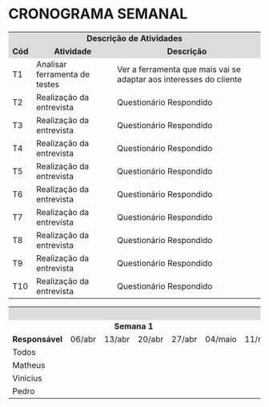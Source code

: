 # CRONOGRAMA SEMANAL

<table>
<tr>
<td colspan="30" bgcolor="#DCDCDC" align="center"><b>Descrição de Atividades</b></td>
</tr>
<tr>
<td colspan="4"  bgcolor="#DCDCDC" align="center"><b>Cód</b.</td>
<td colspan="4"  bgcolor="#DCDCDC" align="center"><b>Atividade</b></td>
<td colspan="4"  bgcolor="#DCDCDC" align="center"><b>Descrição</b></td>
</tr>
<tr>
<td colspan="4">T1</td>
<td colspan="4" >Analisar ferramenta de testes</td>
<td colspan="4">Ver a ferramenta que mais vai se adaptar aos interesses do cliente</td>
</tr>
<tr>
<td colspan="4">T2</td>
<td colspan="4" >Realização da entrevista</td>
<td colspan="4">Questionário Respondido</td>
</tr>
<tr>
<td colspan="4">T3</td>
<td colspan="4" >Realização da entrevista</td>
<td colspan="4">Questionário Respondido</td>
</tr>
<tr>
<td colspan="4">T4</td>
<td colspan="4" >Realização da entrevista</td>
<td colspan="4">Questionário Respondido</td>
</tr>
<tr>
<td colspan="4">T5</td>
<td colspan="4" >Realização da entrevista</td>
<td colspan="4">Questionário Respondido</td>
</tr>
<tr>
<td colspan="4">T6</td>
<td colspan="4" >Realização da entrevista</td>
<td colspan="4">Questionário Respondido</td>
</tr>
<tr>
<td colspan="4">T7</td>
<td colspan="4" >Realização da entrevista</td>
<td colspan="4">Questionário Respondido</td>
</tr>
<tr>
<td colspan="4">T8</td>
<td colspan="4" >Realização da entrevista</td>
<td colspan="4">Questionário Respondido</td>
</tr>
<tr>
<td colspan="4">T9</td>
<td colspan="4" >Realização da entrevista</td>
<td colspan="4">Questionário Respondido</td>
</tr>
<tr>
<td colspan="4">T10</td>
<td colspan="4" >Realização da entrevista</td>
<td colspan="4">Questionário Respondido</td>
</tr>
</table>

<table>
<tr>
  <td colspan="30" bgcolor="#DCDCDC" align="center"><b>CRONOGRAMA</td>
  </tr>
<tr>
   <td colspan="6"></td>
 <td colspan="4" ><center><b>Semana 1</b></center></td>
<td colspan="4"><center><b>Semana 2</b></center></td>
<td colspan="5"><center><b>Junho</b></center></td>
<td colspan="4"><center><b>Julho</b></center></td>
<td colspan="5"><center><b>Agosto</b></center></td>
  </tr>
<tr>
 <td colspan="6"><b>Responsável</b></td>
 <td >06/abr</td>
 <td >13/abr</td>
 <td >20/abr</td>
 <td >27/abr</td>
<td >04/maio</td>
 <td >11/maio</td>
 <td >18/maio</td>
 <td >25/maio</td>
<td >01/jun</td>
 <td >08/jun</td>
 <td >15/jun</td>
 <td >22/jun</td>
 <td >29/jun</td>
<td >06/jul</td>
 <td >13/jul</td>
 <td >20/jul</td>
 <td >27/jul</td>
<td >03/ago</td>
 <td >10/ago</td>
 <td >17/ago</td>
 <td >24/ago</td>
 <td >31/ago</td>
 </tr>
<tr>
<td colspan="6">Todos</td>
<td colspan="1"></td>
<td colspan="1"></td>
<td colspan="1"></td>
<td colspan="1"></td>
<td colspan="1"></td>
<td colspan="1"></td>
<td colspan="1"></td>
<td colspan="1"></td>
<td colspan="1"></td>
<td colspan="1"></td>
<td colspan="1"></td>
<td colspan="1"></td>
<td colspan="1"></td>
<td colspan="1"></td>
<td colspan="1"></td>
<td colspan="1"></td>
<td colspan="1"></td>
<td colspan="1"></td>
<td colspan="1"></td>
<td colspan="1"></td>
<td colspan="1"></td>
<td colspan="1"></td>
</tr>
<tr>
<td colspan="6">Matheus</td>
<td colspan="1"></td>
<td colspan="1"></td>
<td colspan="1"></td>
<td colspan="1"></td>
<td colspan="1"></td>
<td colspan="1"></td>
<td colspan="1"></td>
<td colspan="1"></td>
<td colspan="1"></td>
<td colspan="1"></td>
<td colspan="1"></td>
<td colspan="1"></td>
<td colspan="1"></td>
<td colspan="1"></td>
<td colspan="1"></td>
<td colspan="1"></td>
<td colspan="1"></td>
<td colspan="1"></td>
<td colspan="1"></td>
<td colspan="1"></td>
<td colspan="1"></td>
<td colspan="1"></td>
</tr>
<tr>
<td colspan="6">Vinicius</td>
<td colspan="1"></td>
<td colspan="1"></td>
<td colspan="1"></td>
<td colspan="1"></td>
<td colspan="1"></td>
<td colspan="1"></td>
<td colspan="1"></td>
<td colspan="1"></td>
<td colspan="1"></td>
<td colspan="1"></td>
<td colspan="1"></td>
<td colspan="1"></td>
<td colspan="1"></td>
<td colspan="1"></td>
<td colspan="1"></td>
<td colspan="1"></td>
<td colspan="1"></td>
<td colspan="1"></td>
<td colspan="1"></td>
<td colspan="1"></td>
<td colspan="1"></td>
<td colspan="1"></td>
</tr>
<tr>
<td colspan="6">Pedro</td>
<td colspan="1"></td>
<td colspan="1"></td>
<td colspan="1"></td>
<td colspan="1"></td>
<td colspan="1"></td>
<td colspan="1"></td>
<td colspan="1"></td>
<td colspan="1"></td>
<td colspan="1"></td>
<td colspan="1"></td>
<td colspan="1"></td>
<td colspan="1"></td>
<td colspan="1"></td>
<td colspan="1"></td>
<td colspan="1"></td>
<td colspan="1"></td>
<td colspan="1"></td>
<td colspan="1"></td>
<td colspan="1"></td>
<td colspan="1"></td>
<td colspan="1"></td>
<td colspan="1"></td>

</tr>

</table>
